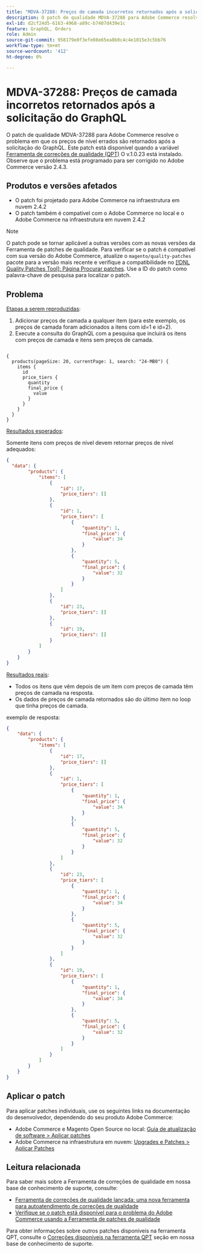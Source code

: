 ```yaml
---
title: "MDVA-37288: Preços de camada incorretos retornados após a solicitação do GraphQL"
description: O patch de qualidade MDVA-37288 para Adobe Commerce resolve o problema em que os preços de nível errados são retornados após a solicitação do GraphQL. Este patch está disponível quando a [Ferramenta de correções de qualidade (QPT)](https://devdocs.magento.com/guides/v2.4/comp-mgr/patching.html#mqp) v.1.0.23 está instalada. Observe que o problema está programado para ser corrigido no Adobe Commerce versão 2.4.3.
exl-id: d2cf24d5-6163-4968-a89c-b7407d439e1c
feature: GraphQL, Orders
role: Admin
source-git-commit: 958179e0f3efe08e65ea8b0c4c4e1015e3c5bb76
workflow-type: tm+mt
source-wordcount: '412'
ht-degree: 0%

---
```


# MDVA-37288: Preços de camada incorretos retornados após a solicitação do GraphQL

O patch de qualidade MDVA-37288 para Adobe Commerce resolve o problema em que os preços de nível errados são retornados após a solicitação do GraphQL. Este patch está disponível quando a variável [Ferramenta de correções de qualidade (QPT)](https://devdocs.magento.com/guides/v2.4/comp-mgr/patching.html#mqp) O v.1.0.23 está instalado. Observe que o problema está programado para ser corrigido no Adobe Commerce versão 2.4.3.

## Produtos e versões afetados

* O patch foi projetado para Adobe Commerce na infraestrutura em nuvem 2.4.2
* O patch também é compatível com o Adobe Commerce no local e o Adobe Commerce na infraestrutura em nuvem 2.4.2

>[!NOTE]
>
>O patch pode se tornar aplicável a outras versões com as novas versões da Ferramenta de patches de qualidade. Para verificar se o patch é compatível com sua versão do Adobe Commerce, atualize o `magento/quality-patches` pacote para a versão mais recente e verifique a compatibilidade no [[!DNL Quality Patches Tool]: Página Procurar patches](https://devdocs.magento.com/quality-patches/tool.html#patch-grid). Use a ID do patch como palavra-chave de pesquisa para localizar o patch.

## Problema

<u>Etapas a serem reproduzidas</u>:

1. Adicionar preços de camada a qualquer item (para este exemplo, os preços de camada foram adicionados a itens com id=1 e id=2).
1. Execute a consulta do GraphQL com a pesquisa que incluirá os itens com preços de camada e itens sem preços de camada.

<pre><code class="language-graphql">
{
  products(pageSize: 20, currentPage: 1, search: "24-MB0") {
    items {
      id
      price_tiers {
        quantity
        final_price {
          value
        }
      }
    }
  }
}
</code></pre>

<u>Resultados esperados</u>:

Somente itens com preços de nível devem retornar preços de nível adequados:

```json
{
  "data": {
        "products": {
            "items": [
                {
                    "id": 17,
                    "price_tiers": []
                },
                {
                    "id": 1,
                    "price_tiers": [
                        {
                            "quantity": 1,
                            "final_price": {
                                "value": 34
                            }
                        },
                        {
                            "quantity": 5,
                            "final_price": {
                                "value": 32
                            }
                        }
                    ]
                },
                {
                    "id": 23,
                    "price_tiers": []
                },
                {
                    "id": 19,
                    "price_tiers": []
                }
            ]
        }
    }
}
```

<u>Resultados reais</u>:

* Todos os itens que vêm depois de um item com preços de camada têm preços de camada na resposta.
* Os dados de preços de camada retornados são do último item no loop que tinha preços de camada.

exemplo de resposta:

```json
{
    "data": {
        "products": {
            "items": [
                {
                    "id": 17,
                    "price_tiers": []
                },
                {
                    "id": 1,
                    "price_tiers": [
                        {
                            "quantity": 1,
                            "final_price": {
                                "value": 34
                            }
                        },
                        {
                            "quantity": 5,
                            "final_price": {
                                "value": 32
                            }
                        }
                    ]
                },
                {
                    "id": 23,
                    "price_tiers": [
                        {
                            "quantity": 1,
                            "final_price": {
                                "value": 34
                            }
                        },
                        {
                            "quantity": 5,
                            "final_price": {
                                "value": 32
                            }
                        }
                    ]
                },
                {
                    "id": 19,
                    "price_tiers": [
                        {
                            "quantity": 1,
                            "final_price": {
                                "value": 34
                            }
                        },
                        {
                            "quantity": 5,
                            "final_price": {
                                "value": 32
                            }
                        }
                    ]
                }
            ]
        }
    }
}
```


## Aplicar o patch

Para aplicar patches individuais, use os seguintes links na documentação do desenvolvedor, dependendo do seu produto Adobe Commerce:

* Adobe Commerce e Magento Open Source no local: [Guia de atualização de software > Aplicar patches](https://devdocs.magento.com/guides/v2.4/comp-mgr/patching/mqp.html)
* Adobe Commerce na infraestrutura em nuvem: [Upgrades e Patches > Aplicar Patches](https://devdocs.magento.com/cloud/project/project-patch.html)

## Leitura relacionada

Para saber mais sobre a Ferramenta de correções de qualidade em nossa base de conhecimento de suporte, consulte:

* [Ferramenta de correções de qualidade lançada: uma nova ferramenta para autoatendimento de correções de qualidade](/help/announcements/adobe-commerce-announcements/magento-quality-patches-released-new-tool-to-self-serve-quality-patches.md)
* [Verifique se o patch está disponível para o problema do Adobe Commerce usando a Ferramenta de patches de qualidade](/help/support-tools/patches-available-in-qpt-tool/check-patch-for-magento-issue-with-magento-quality-patches.md)

Para obter informações sobre outros patches disponíveis na ferramenta QPT, consulte o [Correções disponíveis na ferramenta QPT](https://support.magento.com/hc/en-us/sections/360010506631-Patches-available-in-QPT-tool-) seção em nossa base de conhecimento de suporte.

